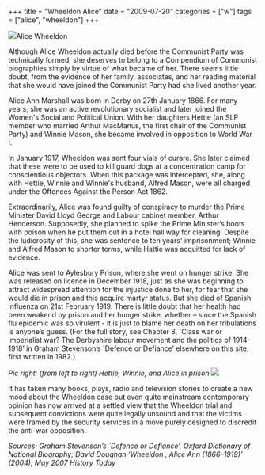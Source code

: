 +++
title = "Wheeldon Alice"
date = "2009-07-20"
categories = ["w"]
tags = ["alice", "wheeldon"]
+++

![](http://79.170.40.183/grahamstevenson.me.uk/images/stories/Wheeldon%20Alice.jpg)Alice Wheeldon

Although Alice Wheeldon actually died before the Communist Party was technically formed, she deserves to belong to a Compendium of Communist biographies simply by virtue of what became of her. There seems little doubt, from the evidence of her family, associates, and her reading material that she would have joined the Communist Party had she lived another year.

Alice Ann Marshall was born in Derby on 27th January 1866. For many years, she was an active revolutionary socialist and later joined the Women's Social and Political Union. With her daughters Hettie (an SLP member who married Arthur MacManus, the first chair of the Communist Party) and Winnie Mason, she became involved in opposition to World War I.

In January 1917, Wheeldon was sent four vials of curare. She later claimed that these were to be used to kill guard dogs at a concentration camp for conscientious objectors. When this package was intercepted, she, along with Hettie, Winnie and Winnie's husband, Alfred Mason, were all charged under the Offences Against the Person Act 1862.

Extraordinarily, Alice was found guilty of conspiracy to murder the Prime Minister David Lloyd George and Labour cabinet member, Arthur Henderson. Supposedly, she planned to spike the Prime Minister’s boots with poison when he put them out in a hotel hall way for cleaning! Despite the ludicrosity of this, she was sentence to ten years' imprisonment; Winnie and Alfred Mason to shorter terms, while Hattie was acquitted for lack of evidence.

Alice was sent to Aylesbury Prison, where she went on hunger strike. She was released on licence in December 1918, just as she was beginning to attract widespread attention for the injustice done to her, for fear that she would die in prison and this acquire martyr status. But she died of Spanish influenza on 21st February 1919. There is little doubt that her health had been weakend by prison and her hunger strike, whether – since the Spanish flu epidemic was so virulent - it is just to blame her death on her tribulations is anyone’s guess. (For the full story, see Chapter 8, \`Class war or imperialist war? The Derbyshire labour movement and the politics of 1914-1918’ in Graham Stevenson’s \`Defence or Defiance’ elsewhere on this site, first written in 1982.)  

_Pic right: (from left to right) Hettie, Winnie, and Alice in prison ![](http://79.170.40.183/grahamstevenson.me.uk/images/stories/wheeldon%20hettie,%20wiinie%20mason%20and%20alice(1).jpg)_  

It has taken many books, plays, radio and television stories to create a new mood about the Wheeldon case but even quite mainstream contemporary opinion has now arrived at a settled view that the Wheeldon trial and subsequent convictions were quite legally unsound and that the victims were framed by the security services in a move purely designed to discredit the anti-war opposition.

_Sources: Graham Stevenson’s \`Defence or Defiance’, Oxford Dictionary of National Biography; David Doughan ‘Wheeldon , Alice Ann (1866–1919)’ (2004); May 2007 History Today_
